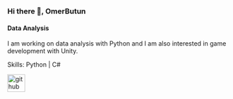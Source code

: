 
### Hi there 👋, OmerButun
#### Data Analysis 
I am working on data analysis with Python and I am also interested in game development with Unity.

Skills: Python | C#



[<img src='https://cdn.jsdelivr.net/npm/simple-icons@3.0.1/icons/github.svg' alt='github' height='40'>](https://github.com/OmerButun)  


